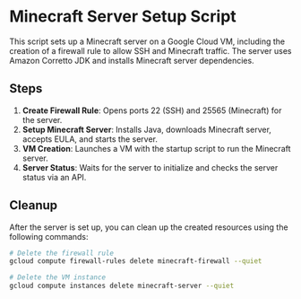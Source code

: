# Minecraft Server Setup Script

This script sets up a Minecraft server on a Google Cloud VM, including the creation of a firewall rule to allow SSH and Minecraft traffic. The server uses Amazon Corretto JDK and installs Minecraft server dependencies.

## Steps
1. **Create Firewall Rule**: Opens ports 22 (SSH) and 25565 (Minecraft) for the server.
2. **Setup Minecraft Server**: Installs Java, downloads Minecraft server, accepts EULA, and starts the server.
3. **VM Creation**: Launches a VM with the startup script to run the Minecraft server.
4. **Server Status**: Waits for the server to initialize and checks the server status via an API.

## Cleanup
After the server is set up, you can clean up the created resources using the following commands:

```bash
# Delete the firewall rule
gcloud compute firewall-rules delete minecraft-firewall --quiet

# Delete the VM instance
gcloud compute instances delete minecraft-server --quiet
